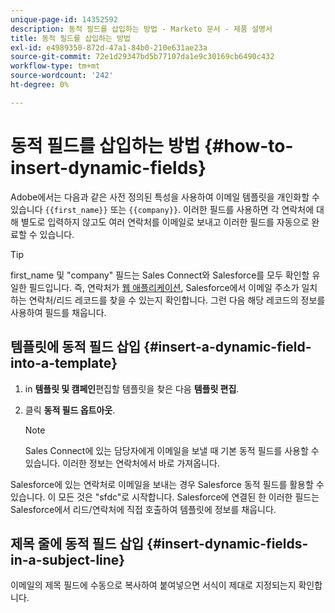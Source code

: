 ```yaml
---
unique-page-id: 14352592
description: 동적 필드를 삽입하는 방법 - Marketo 문서 - 제품 설명서
title: 동적 필드를 삽입하는 방법
exl-id: e4989350-872d-47a1-84b0-210e631ae23a
source-git-commit: 72e1d29347bd5b77107da1e9c30169cb6490c432
workflow-type: tm+mt
source-wordcount: '242'
ht-degree: 0%

---
```


# 동적 필드를 삽입하는 방법 {#how-to-insert-dynamic-fields}

Adobe에서는 다음과 같은 사전 정의된 특성을 사용하여 이메일 템플릿을 개인화할 수 있습니다 `{{first_name}}` 또는 `{{company}}`. 이러한 필드를 사용하면 각 연락처에 대해 별도로 입력하지 않고도 여러 연락처를 이메일로 보내고 이러한 필드를 자동으로 완료할 수 있습니다.

>[!TIP]
>
>first_name 및 &quot;company&quot; 필드는 Sales Connect와 Salesforce를 모두 확인할 유일한 필드입니다. 즉, 연락처가 [웹 애플리케이션](https://toutapp.com/login), Salesforce에서 이메일 주소가 일치하는 연락처/리드 레코드를 찾을 수 있는지 확인합니다. 그런 다음 해당 레코드의 정보를 사용하여 필드를 채웁니다.

## 템플릿에 동적 필드 삽입 {#insert-a-dynamic-field-into-a-template}

1. in **템플릿 및 캠페인**&#x200B;편집할 템플릿을 찾은 다음 **템플릿 편집**.

1. 클릭 **동적 필드 옵트아웃**.

   >[!NOTE]
   >
   >Sales Connect에 있는 담당자에게 이메일을 보낼 때 기본 동적 필드를 사용할 수 있습니다. 이러한 정보는 연락처에서 바로 가져옵니다.

Salesforce에 있는 연락처로 이메일을 보내는 경우 Salesforce 동적 필드를 활용할 수 있습니다. 이 모든 것은 &quot;sfdc&quot;로 시작합니다. Salesforce에 연결된 한 이러한 필드는 Salesforce에서 리드/연락처에 직접 호출하여 템플릿에 정보를 채웁니다.

## 제목 줄에 동적 필드 삽입 {#insert-dynamic-fields-in-a-subject-line}

이메일의 제목 필드에 수동으로 복사하여 붙여넣으면 서식이 제대로 지정되는지 확인합니다.
